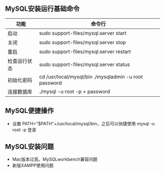 ## MySQL安装运行基础命令
|功能|命令行|
|---|---|
|启动|sudo support-files/mysql.server start|
|关闭|sudo support-files/mysql.server stop|
|重启|sudo support-files/mysql.server restart|
|检查运行状态|sudo support-files/mysql.server status|
|初始化密码|cd /usr/local/mysql/bin  ./mysqladmin -u root password <your-password>|
|连接数据库|./mysql -u root -p + password|


## MySQL便捷操作
* 设置 PATH="$PATH"+/usr/local/mysql/bin，之后可以快捷使用 mysql -u root -p 登录

## MySQL安装问题
* Mac版本过高，MySQLworkbench兼容问题
* 新版XAMPP使用问题
